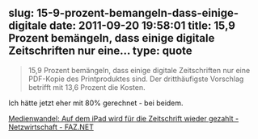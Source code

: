 slug: 15-9-prozent-bemangeln-dass-einige-digitale
date: 2011-09-20 19:58:01
title: 15,9 Prozent bemängeln, dass einige digitale Zeitschriften nur eine...
type: quote
---

> 15,9 Prozent bemängeln, dass einige digitale Zeitschriften nur eine PDF-Kopie des Printproduktes sind. Der dritthäufigste Vorschlag betrifft mit 13,6 Prozent die Kosten.

Ich hätte jetzt eher mit 80% gerechnet - bei beidem.

 [Medienwandel: Auf dem iPad wird für die Zeitschrift wieder gezahlt - Netzwirtschaft - FAZ.NET](http://www.faz.net/artikel/C31306/medienwandel-auf-dem-ipad-wird-fuer-die-zeitschrift-wieder-gezahlt-30689624.html)
